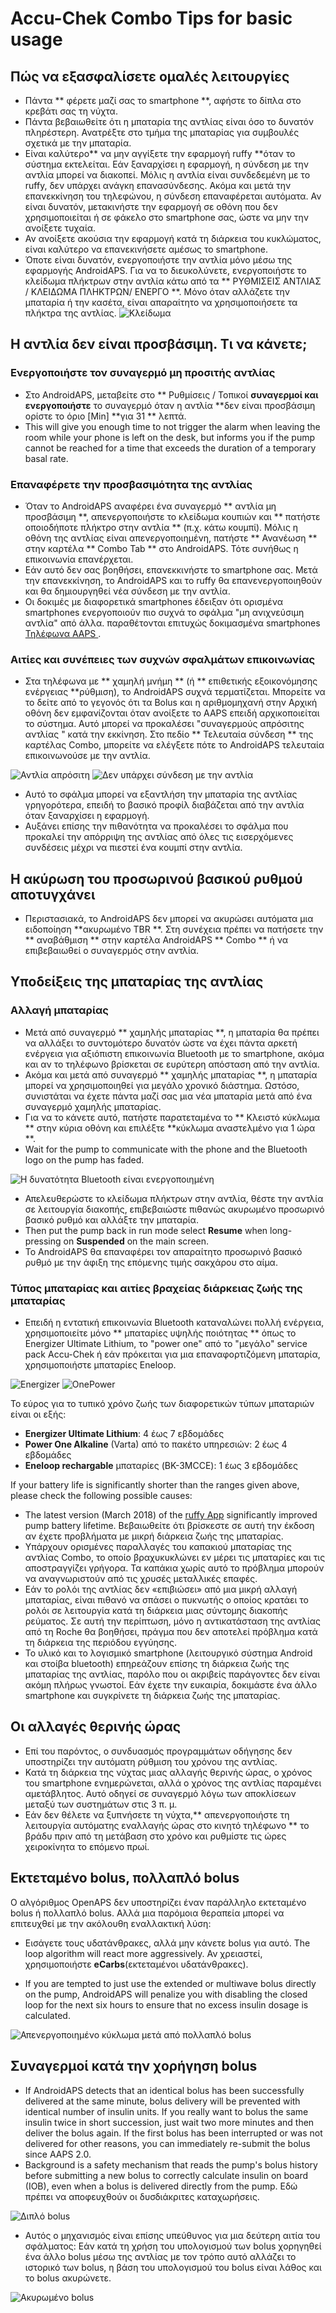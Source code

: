 # Accu-Chek Combo Tips for basic usage

## Πώς να εξασφαλίσετε ομαλές λειτουργίες

* Πάντα ** φέρετε μαζί σας το smartphone **, αφήστε το δίπλα στο κρεβάτι σας τη νύχτα.
* Πάντα βεβαιωθείτε ότι η μπαταρία της αντλίας είναι όσο το δυνατόν πληρέστερη. Ανατρέξτε στο τμήμα της μπαταρίας για συμβουλές σχετικά με την μπαταρία.
* Είναι καλύτερο** να μην αγγίξετε την εφαρμογή ruffy **όταν το σύστημα εκτελείται. Εάν ξαναρχίσει η εφαρμογή, η σύνδεση με την αντλία μπορεί να διακοπεί. Μόλις η αντλία είναι συνδεδεμένη με το ruffy, δεν υπάρχει ανάγκη επανασύνδεσης. Ακόμα και μετά την επανεκκίνηση του τηλεφώνου, η σύνδεση επαναφέρεται αυτόματα. Αν είναι δυνατόν, μετακινήστε την εφαρμογή σε οθόνη που δεν χρησιμοποιείται ή σε φάκελο στο smartphone σας, ώστε να μην την ανοίξετε τυχαία.
* Αν ανοίξετε ακούσια την εφαρμογή κατά τη διάρκεια του κυκλώματος, είναι καλύτερο να επανεκινήσετε αμέσως το smartphone.
* Όποτε είναι δυνατόν, ενεργοποιήστε την αντλία μόνο μέσω της εφαρμογής AndroidAPS. Για να το διευκολύνετε, ενεργοποιήστε το κλείδωμα πλήκτρων στην αντλία κάτω από τα ** ΡΥΘΜΙΣΕΙΣ ΑΝΤΛΙΑΣ / ΚΛΕΙΔΩΜΑ ΠΛΗΚΤΡΩΝ/ ΕΝΕΡΓΟ **. Μόνο όταν αλλάζετε την μπαταρία ή την κασέτα, είναι απαραίτητο να χρησιμοποιήσετε τα πλήκτρα της αντλίας. ![Κλείδωμα](../images/combo/combo-tips-keylock.png)

## Η αντλία δεν είναι προσβάσιμη. Τι να κάνετε;

### Ενεργοποιήστε τον συναγερμό μη προσιτής αντλίας

* Στο AndroidAPS, μεταβείτε στο ** Ρυθμίσεις / Τοπικοί **συναγερμοί και ενεργοποιήστε** το συναγερμό όταν η αντλία **δεν είναι προσβάσιμη ορίστε το όριο [Min] **για 31 ** λεπτά. 
* This will give you enough time to not trigger the alarm when leaving the room while your phone is left on the desk, but informs you if the pump cannot be reached for a time that exceeds the duration of a temporary basal rate.

### Επαναφέρετε την προσβασιμότητα της αντλίας

* Όταν το AndroidAPS αναφέρει ένα συναγερμό ** αντλία μη προσβάσιμη **, απενεργοποιήστε το κλείδωμα κουπιών και ** πατήστε οποιοδήποτε πλήκτρο στην αντλία ** (π.χ. κάτω κουμπί). Μόλις η οθόνη της αντλίας είναι απενεργοποιημένη, πατήστε ** Ανανέωση ** στην καρτέλα ** Combo Tab ** στο AndroidAPS. Τότε συνήθως η επικοινωνία επανέρχεται.
* Εάν αυτό δεν σας βοηθήσει, επανεκκινήστε το smartphone σας. Μετά την επανεκκίνηση, το AndroidAPS και το ruffy θα επανενεργοποιηθούν και θα δημιουργηθεί νέα σύνδεση με την αντλία.
* Οι δοκιμές με διαφορετικά smartphones έδειξαν ότι ορισμένα smartphones ενεργοποιούν πιο συχνά το σφάλμα "μη ανιχνεύσιμη αντλία" από άλλα. παραθέτονται επιτυχώς δοκιμασμένα smartphones [ Τηλέφωνα AAPS ](https://docs.google.com/spreadsheets/d/1gZAsN6f0gv6tkgy9EBsYl0BQNhna0RDqA9QGycAqCQc/edit#gid=698881435). 

### Αιτίες και συνέπειες των συχνών σφαλμάτων επικοινωνίας

* Στα τηλέφωνα με ** χαμηλή μνήμη ** (ή ** επιθετικής εξοικονόμησης ενέργειας **ρύθμιση), το AndroidAPS συχνά τερματίζεται. Μπορείτε να το δείτε από το γεγονός ότι τα Bolus και η αριθμομηχανή στην Αρχική οθόνη δεν εμφανίζονται όταν ανοίξετε το AAPS επειδή αρχικοποιείται το σύστημα. Αυτό μπορεί να προκαλέσει "συναγερμούς απρόσιτης αντλίας " κατά την εκκίνηση. Στο πεδίο ** Τελευταία σύνδεση ** της καρτέλας Combo, μπορείτε να ελέγξετε πότε το AndroidAPS τελευταία επικοινωνούσε με την αντλία. 

![Αντλία απρόσιτη](../images/combo/combo-tips-pump-unreachable.png) ![Δεν υπάρχει σύνδεση με την αντλία](../images/combo/combo-tips-no-connection-to-pump.png)

* Αυτό το σφάλμα μπορεί να εξαντλήση την μπαταρία της αντλίας γρηγορότερα, επειδή το βασικό προφίλ διαβάζεται από την αντλία όταν ξαναρχίσει η εφαρμογή.
* Αυξάνει επίσης την πιθανότητα να προκαλέσει το σφάλμα που προκαλεί την απόρριψη της αντλίας από όλες τις εισερχόμενες συνδέσεις μέχρι να πιεστεί ένα κουμπί στην αντλία. 

## Η ακύρωση του προσωρινού βασικού ρυθμού αποτυγχάνει

* Περιστασιακά, το AndroidAPS δεν μπορεί να ακυρώσει αυτόματα μια ειδοποίηση **ακυρωμένο TBR **. Στη συνέχεια πρέπει να πατήσετε την ** αναβάθμιση ** στην καρτέλα AndroidAPS ** Combo ** ή να επιβεβαιωθεί ο συναγερμός στην αντλία.

## Υποδείξεις της μπαταρίας της αντλίας

### Αλλαγή μπαταρίας

* Μετά από συναγερμό ** χαμηλής μπαταρίας **, η μπαταρία θα πρέπει να αλλάξει το συντομότερο δυνατόν ώστε να έχει πάντα αρκετή ενέργεια για αξιόπιστη επικοινωνία Bluetooth με το smartphone, ακόμα και αν το τηλέφωνο βρίσκεται σε ευρύτερη απόσταση από την αντλία.
* Ακόμα και μετά από συναγερμό ** χαμηλής μπαταρίας **, η μπαταρία μπορεί να χρησιμοποιηθεί για μεγάλο χρονικό διάστημα. Ωστόσο, συνιστάται να έχετε πάντα μαζί σας μια νέα μπαταρία μετά από ένα συναγερμό χαμηλής μπαταρίας.
* Για να το κάνετε αυτό, πατήστε παρατεταμένα το ** Κλειστό κύκλωμα ** στην κύρια οθόνη και επιλέξτε **κύκλωμα αναστελμένο για 1 ώρα **. 
* Wait for the pump to communicate with the phone and the Bluetooth logo on the pump has faded.

![Η δυνατότητα Bluetooth είναι ενεργοποιημένη](../images/combo/combo-tips-combo-tips-compo.png)

* Απελευθερώστε το κλείδωμα πλήκτρων στην αντλία, θέστε την αντλία σε λειτουργία διακοπής, επιβεβαιώστε πιθανώς ακυρωμένο προσωρινό βασικό ρυθμό και αλλάξτε την μπαταρία.
* Then put the pump back in run mode select **Resume** when long-pressing on **Suspended** on the main screen.
* Το AndroidAPS θα επαναφέρει τον απαραίτητο προσωρινό βασικό ρυθμό με την άφιξη της επόμενης τιμής σακχάρου στο αίμα. 

### Τύπος μπαταρίας και αιτίες βραχείας διάρκειας ζωής της μπαταρίας

* Επειδή η εντατική επικοινωνία Bluetooth καταναλώνει πολλή ενέργεια, χρησιμοποιείτε μόνο ** μπαταρίες υψηλής ποιότητας ** όπως το Energizer Ultimate Lithium, το "power one" από το "μεγάλο" service pack Accu-Chek ή εάν πρόκειται για μια επαναφορτιζόμενη μπαταρία, χρησιμοποιήστε μπαταρίες Eneloop. 

![Energizer](../images/combo/combo-tips-energizer.jpg) ![OnePower](../images/combo/combo-tips-power-one.png)

Το εύρος για το τυπικό χρόνο ζωής των διαφορετικών τύπων μπαταριών είναι οι εξής:

* **Energizer Ultimate Lithium**: 4 έως 7 εβδομάδες
* **Power One Alkaline** (Varta) από το πακέτο υπηρεσιών: 2 έως 4 εβδομάδες
* **Eneloop rechargable** μπαταρίες (BK-3MCCE): 1 έως 3 εβδομάδες

If your battery life is significantly shorter than the ranges given above, please check the following possible causes:

* The latest version (March 2018) of the [ruffy App](https://github.com/MilosKozak/ruffy) significantly improved pump battery lifetime. Βεβαιωθείτε ότι βρίσκεστε σε αυτή την έκδοση αν έχετε προβλήματα με μικρή διάρκεια ζωής της μπαταρίας.
* Υπάρχουν ορισμένες παραλλαγές του καπακιού μπαταρίας της αντλίας Combo, το οποίο βραχυκυκλώνει εν μέρει τις μπαταρίες και τις αποστραγγίζει γρήγορα. Τα καπάκια χωρίς αυτό το πρόβλημα μπορούν να αναγνωριστούν από τις χρυσές μεταλλικές επαφές.
* Εάν το ρολόι της αντλίας δεν «επιβιώσει» από μια μικρή αλλαγή μπαταρίας, είναι πιθανό να σπάσει ο πυκνωτής ο οποίος κρατάει το ρολόι σε λειτουργία κατά τη διάρκεια μιας σύντομης διακοπής ρεύματος. Σε αυτή την περίπτωση, μόνο η αντικατάσταση της αντλίας από τη Roche θα βοηθήσει, πράγμα που δεν αποτελεί πρόβλημα κατά τη διάρκεια της περιόδου εγγύησης. 
* Το υλικό και το λογισμικό smartphone (λειτουργικό σύστημα Android και στοίβα bluetooth) επηρεάζουν επίσης τη διάρκεια ζωής της μπαταρίας της αντλίας, παρόλο που οι ακριβείς παράγοντες δεν είναι ακόμη πλήρως γνωστοί. Εάν έχετε την ευκαιρία, δοκιμάστε ένα άλλο smartphone και συγκρίνετε τη διάρκεια ζωής της μπαταρίας.

## Οι αλλαγές θερινής ώρας

* Επί του παρόντος, ο συνδυασμός προγραμμάτων οδήγησης δεν υποστηρίζει την αυτόματη ρύθμιση του χρόνου της αντλίας.
* Κατά τη διάρκεια της νύχτας μιας αλλαγής θερινής ώρας, ο χρόνος του smartphone ενημερώνεται, αλλά ο χρόνος της αντλίας παραμένει αμετάβλητος. Αυτό οδηγεί σε συναγερμό λόγω των αποκλίσεων μεταξύ των συστημάτων στις 3 π. μ.
* Εάν δεν θέλετε να ξυπνήσετε τη νύχτα,** απενεργοποιήστε τη λειτουργία αυτόματης εναλλαγής ώρας στο κινητό τηλέφωνο ** το βράδυ πριν από τη μετάβαση στο χρόνο και ρυθμίστε τις ώρες χειροκίνητα το επόμενο πρωί.

## Εκτεταμένο bolus, πολλαπλό bolus

Ο αλγόριθμος OpenAPS δεν υποστηρίζει έναν παράλληλο εκτεταμένο bolus ή πολλαπλό bolus. Αλλά μια παρόμοια θεραπεία μπορεί να επιτευχθεί με την ακόλουθη εναλλακτική λύση:

* Εισάγετε τους υδατάνθρακες, αλλά μην κάνετε bolus για αυτό. The loop algorithm will react more aggressively. Αν χρειαστεί, χρησιμοποιήστε **eCarbs**(εκτεταμένοι υδατάνθρακες).

* If you are tempted to just use the extended or multiwave bolus directly on the pump, AndroidAPS will penalize you with disabling the closed loop for the next six hours to ensure that no excess insulin dosage is calculated.

![Απενεργοποιημένο κύκλωμα μετά από πολλαπλό bolus](../images/combo/combo-tips-multiwave-bolus.png)

## Συναγερμοί κατά την χορήγηση bolus

* If AndroidAPS detects that an identical bolus has been successfully delivered at the same minute, bolus delivery will be prevented with identical number of insulin units. If you really want to bolus the same insulin twice in short succession, just wait two more minutes and then deliver the bolus again. If the first bolus has been interrupted or was not delivered for other reasons, you can immediately re-submit the bolus since AAPS 2.0.
* Background is a safety mechanism that reads the pump's bolus history before submitting a new bolus to correctly calculate insulin on board (IOB), even when a bolus is delivered directly from the pump. Εδώ πρέπει να αποφευχθούν οι δυσδιάκριτες καταχωρήσεις.

![Διπλό bolus](../images/combo/combo-tips-doppelbolus.png)

* Αυτός ο μηχανισμός είναι επίσης υπεύθυνος για μια δεύτερη αιτία του σφάλματος: Εάν κατά τη χρήση του υπολογισμού των bolus χορηγηθεί ένα άλλο bolus μέσω της αντλίας με τον τρόπο αυτό αλλάζει το ιστορικό των bolus, η βάση του υπολογισμού του bolus είναι λάθος και το bolus ακυρώνετε. 

![Ακυρωμένο bolus](../images/combo/combo-tips-history-changed.png)